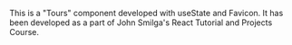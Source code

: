 This is a "Tours" component developed with useState and Favicon. It has been developed as a part of John Smilga's React Tutorial and Projects Course.
